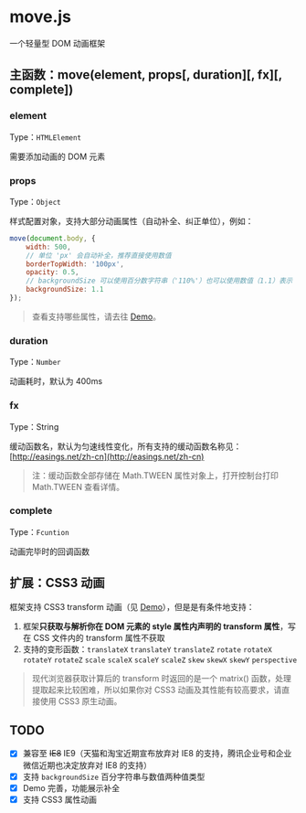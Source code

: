 # move.js
一个轻量型 DOM 动画框架

## 主函数：move(element, props[, duration][, fx][, complete])

### element
Type：`HTMLElement`

需要添加动画的 DOM 元素

### props
Type：`Object`

样式配置对象，支持大部分动画属性（自动补全、纠正单位），例如：
```javascript
move(document.body, {
    width: 500,
    // 单位 'px' 会自动补全，推荐直接使用数值
    borderTopWidth: '100px',
    opacity: 0.5,
    // backgroundSize 可以使用百分数字符串（'110%'）也可以使用数值（1.1）表示
    backgroundSize: 1.1
});
```
> 查看支持哪些属性，请去往 [Demo](http://yangfch3.com/move.js/)。

### duration
Type：`Number`

动画耗时，默认为 400ms

### fx
Type：String

缓动函数名，默认为匀速线性变化，所有支持的缓动函数名称见：[http://easings.net/zh-cn](http://easings.net/zh-cn)
> 注：缓动函数全部存储在 Math.TWEEN 属性对象上，打开控制台打印 Math.TWEEN 查看详情。

### complete
Type：`Fcuntion`

动画完毕时的回调函数

## 扩展：CSS3 动画
框架支持 CSS3 transform 动画（见 [Demo](http://yangfch3.com/move.js/index_css3.html)），但是是有条件地支持：

1. 框架**只获取与解析你在 DOM 元素的 style 属性内声明的 transform 属性**，写在 CSS 文件内的 transform 属性不获取
2. 支持的变形函数：`translateX` `translateY` `translateZ` `rotate` `rotateX` `rotateY` `rotateZ` `scale` `scaleX` `scaleY` `scaleZ` `skew` `skewX` `skewY` `perspective`

> 现代浏览器获取计算后的 transform 时返回的是一个 matrix() 函数，处理提取起来比较困难，所以如果你对 CSS3 动画及其性能有较高要求，请直接使用 CSS3 原生动画。


## TODO
- [x] 兼容至 ~~IE8~~ IE9（天猫和淘宝近期宣布放弃对 IE8 的支持，腾讯企业号和企业微信近期也决定放弃对 IE8 的支持）
- [x] 支持 `backgroundSize` 百分字符串与数值两种值类型
- [x] Demo 完善，功能展示补全
- [x] 支持 CSS3 属性动画